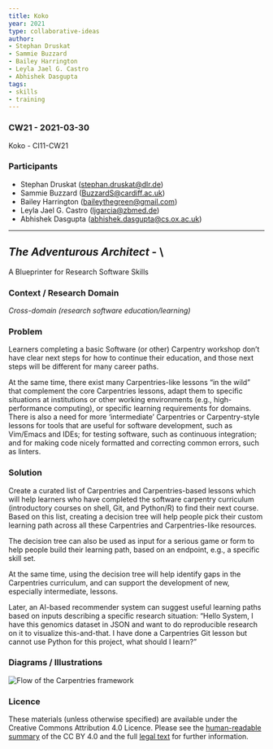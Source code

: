 ```yaml
---
title: Koko
year: 2021
type: collaborative-ideas
author:
- Stephan Druskat
- Sammie Buzzard
- Bailey Harrington
- Leyla Jael G. Castro
- Abhishek Dasgupta
tags:
- skills
- training
---
```


### CW21 - 2021-03-30

Koko - CI11-CW21

### **Participants**

*   Stephan Druskat ([stephan.druskat@dlr.de](mailto:stephan.druskat@dlr.de))
*   Sammie Buzzard ([BuzzardS@cardiff.ac.uk](mailto:BuzzardS@cardiff.ac.uk))
*   Bailey Harrington ([baileythegreen@gmail.com](mailto:baileythegreen@gmail.com))
*   Leyla Jael G. Castro ([ljgarcia@zbmed.de](mailto:ljgarcia@zbmed.de))
*   Abhishek Dasgupta   ([abhishek.dasgupta@cs.ox.ac.uk](mailto:abhishek.dasgupta@cs.ox.ac.uk))

---

## _The Adventurous Architect_ - \
A Blueprinter for Research Software Skills

### **Context / Research Domain**

_Cross-domain (research software education/learning)_


### **Problem**

Learners completing a basic Software (or other) Carpentry workshop don’t have clear next steps for how to continue their education, and those next steps will be different for many career paths.

At the same time, there exist many Carpentries-like lessons “in the wild” that complement the core Carpentries lessons, adapt them to specific situations at institutions or other working environments (e.g., high-performance computing), or specific learning requirements for domains. There is also a need for more ‘intermediate’ Carpentries or Carpentry-style lessons for tools that are useful for software development, such as Vim/Emacs and IDEs; for testing software, such as continuous integration; and for making code nicely formatted and correcting common errors, such as linters.


### **Solution**

Create a curated list of Carpentries and Carpentries-based lessons which will help learners who have completed the software carpentry curriculum (introductory courses on shell, Git, and Python/R) to find their next course. Based on this list, creating a decision tree will help people pick their custom learning path across all these Carpentries and Carpentries-like resources.

The decision tree can also be used as input for a serious game or form to help people build their learning path, based on an endpoint, e.g., a specific skill set. 

At the same time, using the decision tree will help identify gaps in the Carpentries curriculum, and can support the development of new, especially intermediate, lessons.

Later, an AI-based recommender system can suggest useful learning paths based on inputs describing a specific research situation: “Hello System, I have this genomics dataset in JSON and want to do reproducible research on it to visualize this-and-that. I have done a Carpentries Git lesson but cannot use Python for this project, what should I learn?”

### **Diagrams / Illustrations**

![Flow of the Carpentries framework](../images/cw21-carpentries-flow.jpg)


### Licence

These materials (unless otherwise specified) are available under the Creative Commons Attribution 4.0 Licence. Please see the [human-readable summary](https://creativecommons.org/licenses/by/4.0/) of the CC BY 4.0 and the full [legal text](https://creativecommons.org/licenses/by/4.0/legalcode) for further information. 

